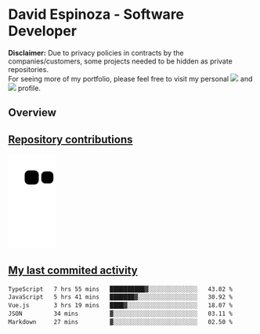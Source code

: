 # David Espinoza - Software Developer
<div id="links">
  <p>
    <strong>Disclaimer:</strong> Due to privacy policies in contracts by the companies/customers, some projects needed to be hidden as private repositories. <br />
For seeing more of my portfolio, please feel free to visit my personal <a href="https://davidespinoza.dev" target="_blank"><img src="https://img.shields.io/badge/website-000000?style=for-the-badge&logo=About.me&logoColor=white" target="_blank"></a> and <a href="https://www.linkedin.com/in/despinozap" target="_blank"><img src="https://img.shields.io/badge/LinkedIn-0077B5?style=for-the-badge&logo=linkedin&logoColor=white" target="_blank"></a> profile.
  </p>
</div>

## Overview

<div id="stats">
  <a href="https://github.com/despinozap">
  <!--
    <img height="180em" style="margin: 0em 10em;" src="https://github-readme-stats.vercel.app/api?username=despinozap&show_icons=true&include_all_commits=true&count_private=true&theme=default"/>
    <img height="180em" style="margin: 0em 10em;" src="https://github-readme-stats.vercel.app/api/top-langs/?username=despinozap&layout=compact&langs_count=7&theme=default"/>
  -->
</div>
 
## Repository contributions
<div id="snake"> 

  ![Snake animation](https://github.com/despinozap/despinozap/blob/output/github-contribution-grid-snake.svg)
</div>

## My last commited activity
<!--START_SECTION:waka-->

```txt
TypeScript   7 hrs 55 mins   ██████████▓░░░░░░░░░░░░░░   43.02 %
JavaScript   5 hrs 41 mins   ███████▓░░░░░░░░░░░░░░░░░   30.92 %
Vue.js       3 hrs 19 mins   ████▓░░░░░░░░░░░░░░░░░░░░   18.07 %
JSON         34 mins         ▓░░░░░░░░░░░░░░░░░░░░░░░░   03.11 %
Markdown     27 mins         ▓░░░░░░░░░░░░░░░░░░░░░░░░   02.50 %
```

<!--END_SECTION:waka-->
